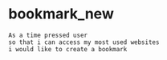 # bookmark_new

```
As a time pressed user
so that i can access my most used websites
i would like to create a bookmark
```

